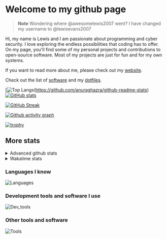# Welcome to my github page

> **Note**
> Wondering where @awesomelewis2007 went? I have changed my username to @lewisevans2007

Hi, my name is Lewis and I am passionate about programming and cyber security. I love exploring the endless possibilities that coding has to offer. On my page, you'll find some of my personal projects and contributions to open-source software. Most of my projects are just for fun and for my own systems.

If you want to read more about me, please check out my [website](https://lewisevans2007.github.io/).

Check out the list of [software](https://github.com/lewisevans2007/lewisevans2007/blob/master/software.md) and my [dotfiles](https://github.com/lewisevans2007/dotfiles).

[![Top Langs](https://github-readme-stats.vercel.app/api/top-langs/?username=lewisevans2007&hide=html,css,jupyter%20notebook&langs_count=10&layout=donut&theme=transparent&exclude_repo=GPT-code-repository,Obsidian_vault,Apple-PowerManagement,Apple-Security,CMake,qemu,swift,tcpdump,xnu)(https://github.com/anuraghazra/github-readme-stats) 
[![GitHub stats](https://github-readme-stats.vercel.app/api?username=lewisevans2007&show_icons=true&theme=transparent)](https://github.com/anuraghazra/github-readme-stats)

[![GitHub Streak](https://streak-stats.demolab.com?user=lewisevans2007&theme=transparent)](https://git.io/streak-stats)

[![Github activity graph](https://github-readme-activity-graph.vercel.app/graph?username=lewisevans2007&theme=github-compact&area=true)](https://github.com/ashutosh00710/github-readme-activity-graph)

[![trophy](https://github-profile-trophy.vercel.app/?username=lewisevans2007&theme=darkhub)](https://github.com/ryo-ma/github-profile-trophy)

## More stats
<details close>
<summary>Advanced github stats</summary>
<br>
  
![Metrics](https://raw.githubusercontent.com/lewisevans2007/lewisevans2007/master/github-metrics.svg)
  
</details>

<details close>
<summary>Wakatime stats</summary>
<br>

<!--START_SECTION:waka-->

```txt
Python       54 mins         ███████▓░░░░░░░░░░░░░░░░░   31.03 %
Swift        42 mins         ██████░░░░░░░░░░░░░░░░░░░   24.29 %
Markdown     23 mins         ███▒░░░░░░░░░░░░░░░░░░░░░   13.48 %
Other        11 mins         █▓░░░░░░░░░░░░░░░░░░░░░░░   06.85 %
Text         11 mins         █▓░░░░░░░░░░░░░░░░░░░░░░░   06.53 %
C            8 mins          █▒░░░░░░░░░░░░░░░░░░░░░░░   04.70 %
Makefile     5 mins          █░░░░░░░░░░░░░░░░░░░░░░░░   03.42 %
HTML         5 mins          █░░░░░░░░░░░░░░░░░░░░░░░░   03.34 %
Prolog       2 mins          ▒░░░░░░░░░░░░░░░░░░░░░░░░   01.47 %
Assembly     2 mins          ▒░░░░░░░░░░░░░░░░░░░░░░░░   01.27 %
Ezhil        2 mins          ▒░░░░░░░░░░░░░░░░░░░░░░░░   01.16 %
TSQL         1 min           ▒░░░░░░░░░░░░░░░░░░░░░░░░   00.98 %
C++          1 min           ▒░░░░░░░░░░░░░░░░░░░░░░░░   00.95 %
XML          0 secs          ░░░░░░░░░░░░░░░░░░░░░░░░░   00.17 %
Git Config   0 secs          ░░░░░░░░░░░░░░░░░░░░░░░░░   00.16 %
```

<!--END_SECTION:waka-->
</details>

### Languages I know
![Languages](https://skillicons.dev/icons?i=python,cpp,cs,c,javascript,nodejs,dotnet,bash,css,html,rust)
### Development tools and software I use
![Dev_tools](https://skillicons.dev/icons?i=git,docker,github,googlecloud,vscode,visualstudio,raspberrypi,linux,powershell,replit)
### Other tools and software
![Tools](https://skillicons.dev/icons?i=blender,ps,pr,ai,xd,figma)
